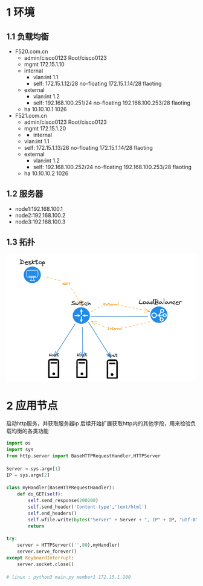 # 1 环境
## 1.1 负载均衡
- F520.com.cn
  - admin/cisco0123 Root/cisco0123
  - mgmt 172.15.1.10
  - internal 
    - vlan:int 1.1 
    - self: 172.15.1.12/28 no-floating 172.15.1.14/28 flaoting
  - external
    - vlan:int 1.2
    - self: 192.168.100.251/24 no-floating 192.168.100.253/28 flaoting
  - ha 10.10.10.1 1026
- F521.com.cn
  - admin/cisco0123 Root/cisco0123
  - mgmt 172.15.1.20
  -   - internal 
    - vlan:int 1.1 
    - self: 172.15.1.13/28 no-floating 172.15.1.14/28 flaoting
  - external
    - vlan:int 1.2
    - self: 192.168.100.252/24 no-floating 192.168.100.253/28 flaoting
  - ha 10.10.10.2 1026
## 1.2 服务器
- node1:192.168.100.1
- node2:192.168.100.2
- node3:192.168.100.3
## 1.3 拓扑
![img.png](img.png)
# 2 应用节点
启动http服务，并获取服务器ip
后续开始扩展获取http内的其他字段，用来检验负载均衡的各类功能

```python
import os
import sys
from http.server import BaseHTTPRequestHandler,HTTPServer

Server = sys.argv[1]
IP = sys.argv[2]

class myHandler(BaseHTTPRequestHandler):
    def do_GET(self):
        self.send_response(200200)
        self.send_header('Content-type','text/html')
        self.end_headers()
        self.wfile.write(bytes("Server" + Server + ", IP" + IP, "utf-8"))
        return

try:
    server = HTTPServer(('',80),myHandler)
    server.serve_forever()
except KeyboardInterrupt:
    server.socket.close()

# linux : python3 main.py member1 172.15.1.100
```

